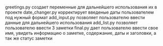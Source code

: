 greetings.py создает переменные для дальнейшего использования их в проекте
date_changer.py корректирует введеные даты пользователем под нужный формат
add_input.py позволяет пользователю ввести данные для дальнейшего использования
add_list.py позволяет пользователю ввести 3 заметки
final.py дает пользователю ввести свое имя, увидеть информацию о заметке, содержание, даты и заголовки, а так же статус заметки
